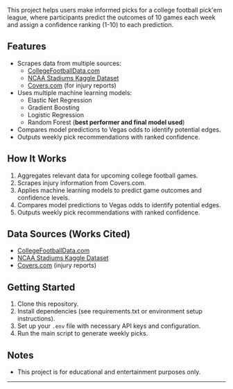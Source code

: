 This project helps users make informed picks for a college football pick'em league, where participants predict the outcomes of 10 games each week and assign a confidence ranking (1-10) to each prediction.

## Features
- Scrapes data from multiple sources:
  - [CollegeFootballData.com](https://collegefootballdata.com/)
  - [NCAA Stadiums Kaggle Dataset](https://www.kaggle.com/datasets/mexwell/ncaa-stadiums)
  - [Covers.com](https://www.covers.com/) (for injury reports)
- Uses multiple machine learning models:
  - Elastic Net Regression
  - Gradient Boosting
  - Logistic Regression
  - Random Forest (**best performer and final model used**)
- Compares model predictions to Vegas odds to identify potential edges.
- Outputs weekly pick recommendations with ranked confidence.

## How It Works
1. Aggregates relevant data for upcoming college football games.
2. Scrapes injury information from Covers.com.
3. Applies machine learning models to predict game outcomes and confidence levels.
4. Compares model predictions to Vegas odds to identify potential edges.
5. Outputs weekly pick recommendations with ranked confidence.

## Data Sources (Works Cited)
- [CollegeFootballData.com](https://collegefootballdata.com/)
- [NCAA Stadiums Kaggle Dataset](https://www.kaggle.com/datasets/mexwell/ncaa-stadiums)
- [Covers.com](https://www.covers.com/) (injury reports)

## Getting Started
1. Clone this repository.
2. Install dependencies (see requirements.txt or environment setup instructions).
3. Set up your `.env` file with necessary API keys and configuration.
4. Run the main script to generate weekly picks.

## Notes
- This project is for educational and entertainment purposes only.
---